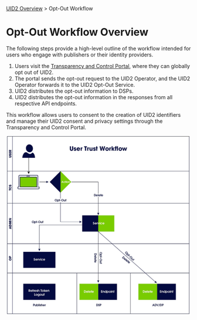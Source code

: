 [UID2 Overview](../README.md) > Opt-Out Workflow

# Opt-Out Workflow Overview

The following steps provide a high-level outline of the workflow intended for users who engage with publishers or their identity providers. 

1. Users visit the [Transparency and Control Portal](https://transparentadvertising.org), where they can globally opt out of UID2.
2. The portal sends the opt-out request to the UID2 Operator, and the UID2 Operator forwards it to the UID2 Opt-Out Service.
3. UID2 distributes the opt-out information to DSPs.
4. UID2 distributes the opt-out information in the responses from all respective API endpoints.

This workflow allows users to consent to the creation of UID2 identifiers and manage their UID2 consent and privacy settings through the Transparency and Control Portal.

![User Trust Workflow](images/user_trust_workflow.jpg)
